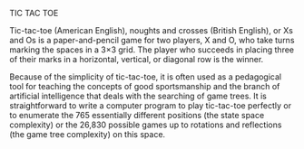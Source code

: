 TIC TAC TOE

Tic-tac-toe (American English), noughts and crosses (British English), or Xs and Os is a paper-and-pencil game for two players, X and O, who take turns marking the spaces in a 3×3 grid. The player who 
succeeds in placing three of their marks in a horizontal, vertical, or diagonal row is the winner.

Because of the simplicity of tic-tac-toe, it is often used as a pedagogical tool for teaching the concepts of 
good sportsmanship and the branch of artificial intelligence that deals with the searching of game trees. It 
is straightforward to write a computer program to play tic-tac-toe perfectly or to enumerate the 765 
essentially different positions (the state space complexity) or the 26,830 possible games up to rotations 
and reflections (the game tree complexity) on this space.

